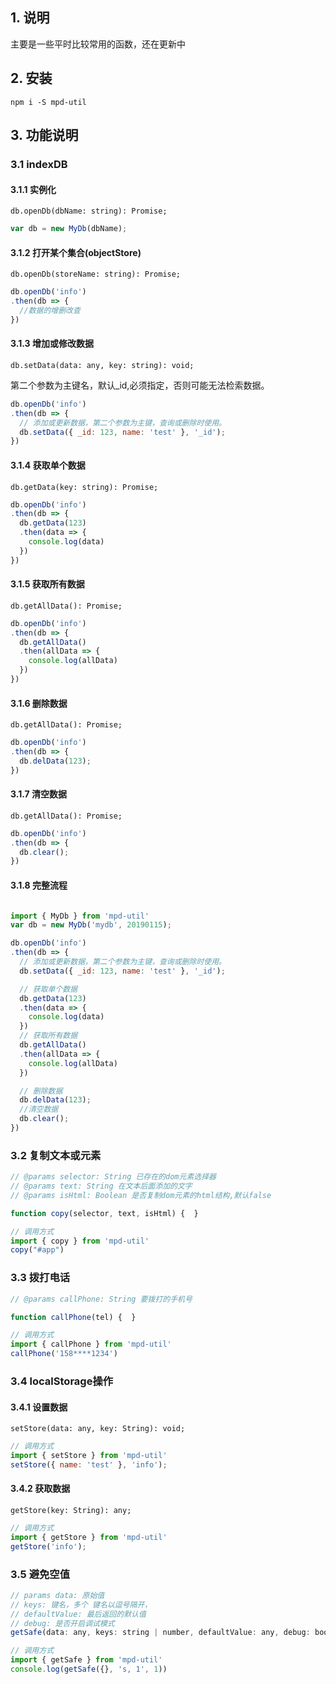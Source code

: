 ## 1. 说明
主要是一些平时比较常用的函数，还在更新中

## 2. 安装

```node
npm i -S mpd-util
```

## 3. 功能说明

### 3.1 indexDB

#### 3.1.1 实例化
``` db.openDb(dbName: string): Promise; ```
```javascript
var db = new MyDb(dbName);
```

#### 3.1.2 打开某个集合(objectStore)
``` db.openDb(storeName: string): Promise; ```

```javascript
db.openDb('info')
.then(db => {
  //数据的增删改查
})
```

#### 3.1.3 增加或修改数据
``` db.setData(data: any, key: string): void; ```

第二个参数为主键名，默认_id,必须指定，否则可能无法检索数据。
```javascript
db.openDb('info')
.then(db => {
  // 添加或更新数据，第二个参数为主键，查询或删除时使用。
  db.setData({ _id: 123, name: 'test' }, '_id');
})
```

#### 3.1.4 获取单个数据
``` db.getData(key: string): Promise; ```
```javascript
db.openDb('info')
.then(db => {
  db.getData(123)
  .then(data => {
    console.log(data)
  })
})
```

#### 3.1.5 获取所有数据
``` db.getAllData(): Promise; ```
```javascript
db.openDb('info')
.then(db => {
  db.getAllData()
  .then(allData => {
    console.log(allData)
  })
})
```

#### 3.1.6 删除数据
``` db.getAllData(): Promise; ```
```javascript
db.openDb('info')
.then(db => {
  db.delData(123);
})
```

#### 3.1.7 清空数据
``` db.getAllData(): Promise; ```
```javascript
db.openDb('info')
.then(db => {
  db.clear();
})
```

#### 3.1.8 完整流程

```javascript

import { MyDb } from 'mpd-util'
var db = new MyDb('mydb', 20190115);

db.openDb('info')
.then(db => {
  // 添加或更新数据，第二个参数为主键，查询或删除时使用。
  db.setData({ _id: 123, name: 'test' }, '_id');

  // 获取单个数据
  db.getData(123)
  .then(data => {
    console.log(data)
  })
  // 获取所有数据
  db.getAllData()
  .then(allData => {
    console.log(allData)
  })

  // 删除数据
  db.delData(123);
  //清空数据
  db.clear();
})
```

### 3.2 复制文本或元素
```javascript
// @params selector: String 已存在的dom元素选择器
// @params text: String 在文本后面添加的文字
// @params isHtml: Boolean 是否复制dom元素的html结构,默认false

function copy(selector, text, isHtml) {  }

// 调用方式
import { copy } from 'mpd-util'
copy("#app")

```

### 3.3 拨打电话
```javascript
// @params callPhone: String 要拨打的手机号

function callPhone(tel) {  }

// 调用方式
import { callPhone } from 'mpd-util'
callPhone('158****1234')
```

### 3.4 localStorage操作

#### 3.4.1 设置数据
``` setStore(data: any, key: String): void; ```
```javascript
// 调用方式
import { setStore } from 'mpd-util'
setStore({ name: 'test' }, 'info');
```

#### 3.4.2 获取数据
``` getStore(key: String): any; ```
```javascript
// 调用方式
import { getStore } from 'mpd-util'
getStore('info');
```

### 3.5 避免空值
```javascript
// params data: 原始值
// keys: 键名，多个 键名以逗号隔开，
// defaultValue: 最后返回的默认值
// debug: 是否开启调试模式
getSafe(data: any, keys: string | number, defaultValue: any, debug: boolean): any 
```

```javascript
// 调用方式
import { getSafe } from 'mpd-util'
console.log(getSafe({}, 's, 1', 1))

```
